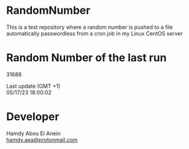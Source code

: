 # RandomNumber    
This is a test repository where a random number is pushed to a file automatically passwordless from a cron job in my Linux CentOS server    
# Random Number of the last run   
31688
      
Last update (GMT +1)    
05/17/23 18:00:02
# Developer    
Hamdy Abou El Anein   
hamdy.aea@protonmail.com
